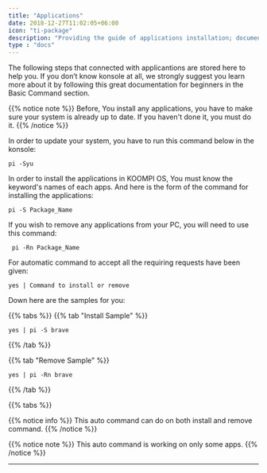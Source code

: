 ```yaml
---
title: "Applications"
date: 2018-12-27T11:02:05+06:00
icon: "ti-package"
description: "Providing the guide of applications installation; documents, images, and videos."
type : "docs"
---
```

 The following steps that connected with applicantions are stored here to help you. If you don’t know konsole at all, we strongly suggest you learn more about it by following this great documentation for beginners in the Basic Command section.

{{% notice note %}}
 Before, You install any applications, you have to make sure your system is already up to date. If you haven't done it, you must do it.
{{% /notice %}}

In order to update your system, you have to run this command below in the konsole:
```
pi -Syu
```

In order to install the applications in KOOMPI OS, You must know the keyword's names of each apps. And here is the form of the command for installing the applications:
```
pi -S Package_Name
```
If you wish to remove any applications from your PC, you will need to use this command:
```
 pi -Rn Package_Name
```
For automatic command to accept all the requiring requests have been given:
```
yes | Command to install or remove
```
Down here are the samples for you:

{{% tabs %}}
  {{% tab "Install Sample" %}}
   ```
   yes | pi -S brave
   ```
  {{% /tab %}}

  {{% tab "Remove Sample" %}}
  ```
  yes | pi -Rn brave
  ```
  {{% /tab %}}

{{% tabs %}}

{{% notice info %}}
This auto command can do on both install and remove command.
{{% /notice %}}

{{% notice note %}}
This auto command is working on only some apps.
{{% /notice %}}

---
